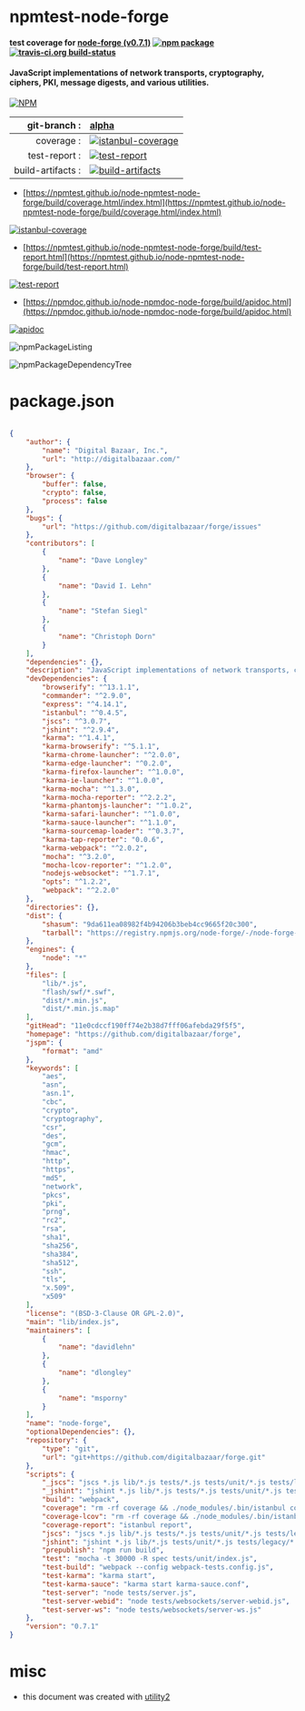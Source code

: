 # npmtest-node-forge

#### test coverage for  [node-forge (v0.7.1)](https://github.com/digitalbazaar/forge)  [![npm package](https://img.shields.io/npm/v/npmtest-node-forge.svg?style=flat-square)](https://www.npmjs.org/package/npmtest-node-forge) [![travis-ci.org build-status](https://api.travis-ci.org/npmtest/node-npmtest-node-forge.svg)](https://travis-ci.org/npmtest/node-npmtest-node-forge)

#### JavaScript implementations of network transports, cryptography, ciphers, PKI, message digests, and various utilities.

[![NPM](https://nodei.co/npm/node-forge.png?downloads=true&downloadRank=true&stars=true)](https://www.npmjs.com/package/node-forge)

| git-branch : | [alpha](https://github.com/npmtest/node-npmtest-node-forge/tree/alpha)|
|--:|:--|
| coverage : | [![istanbul-coverage](https://npmtest.github.io/node-npmtest-node-forge/build/coverage.badge.svg)](https://npmtest.github.io/node-npmtest-node-forge/build/coverage.html/index.html)|
| test-report : | [![test-report](https://npmtest.github.io/node-npmtest-node-forge/build/test-report.badge.svg)](https://npmtest.github.io/node-npmtest-node-forge/build/test-report.html)|
| build-artifacts : | [![build-artifacts](https://npmtest.github.io/node-npmtest-node-forge/glyphicons_144_folder_open.png)](https://github.com/npmtest/node-npmtest-node-forge/tree/gh-pages/build)|

- [https://npmtest.github.io/node-npmtest-node-forge/build/coverage.html/index.html](https://npmtest.github.io/node-npmtest-node-forge/build/coverage.html/index.html)

[![istanbul-coverage](https://npmtest.github.io/node-npmtest-node-forge/build/screenCapture.buildCi.browser.%252Ftmp%252Fbuild%252Fcoverage.lib.html.png)](https://npmtest.github.io/node-npmtest-node-forge/build/coverage.html/index.html)

- [https://npmtest.github.io/node-npmtest-node-forge/build/test-report.html](https://npmtest.github.io/node-npmtest-node-forge/build/test-report.html)

[![test-report](https://npmtest.github.io/node-npmtest-node-forge/build/screenCapture.buildCi.browser.%252Ftmp%252Fbuild%252Ftest-report.html.png)](https://npmtest.github.io/node-npmtest-node-forge/build/test-report.html)

- [https://npmdoc.github.io/node-npmdoc-node-forge/build/apidoc.html](https://npmdoc.github.io/node-npmdoc-node-forge/build/apidoc.html)

[![apidoc](https://npmdoc.github.io/node-npmdoc-node-forge/build/screenCapture.buildCi.browser.%252Ftmp%252Fbuild%252Fapidoc.html.png)](https://npmdoc.github.io/node-npmdoc-node-forge/build/apidoc.html)

![npmPackageListing](https://npmtest.github.io/node-npmtest-node-forge/build/screenCapture.npmPackageListing.svg)

![npmPackageDependencyTree](https://npmtest.github.io/node-npmtest-node-forge/build/screenCapture.npmPackageDependencyTree.svg)



# package.json

```json

{
    "author": {
        "name": "Digital Bazaar, Inc.",
        "url": "http://digitalbazaar.com/"
    },
    "browser": {
        "buffer": false,
        "crypto": false,
        "process": false
    },
    "bugs": {
        "url": "https://github.com/digitalbazaar/forge/issues"
    },
    "contributors": [
        {
            "name": "Dave Longley"
        },
        {
            "name": "David I. Lehn"
        },
        {
            "name": "Stefan Siegl"
        },
        {
            "name": "Christoph Dorn"
        }
    ],
    "dependencies": {},
    "description": "JavaScript implementations of network transports, cryptography, ciphers, PKI, message digests, and various utilities.",
    "devDependencies": {
        "browserify": "^13.1.1",
        "commander": "^2.9.0",
        "express": "^4.14.1",
        "istanbul": "^0.4.5",
        "jscs": "^3.0.7",
        "jshint": "^2.9.4",
        "karma": "^1.4.1",
        "karma-browserify": "^5.1.1",
        "karma-chrome-launcher": "^2.0.0",
        "karma-edge-launcher": "^0.2.0",
        "karma-firefox-launcher": "^1.0.0",
        "karma-ie-launcher": "^1.0.0",
        "karma-mocha": "^1.3.0",
        "karma-mocha-reporter": "^2.2.2",
        "karma-phantomjs-launcher": "^1.0.2",
        "karma-safari-launcher": "^1.0.0",
        "karma-sauce-launcher": "^1.1.0",
        "karma-sourcemap-loader": "^0.3.7",
        "karma-tap-reporter": "0.0.6",
        "karma-webpack": "^2.0.2",
        "mocha": "^3.2.0",
        "mocha-lcov-reporter": "^1.2.0",
        "nodejs-websocket": "^1.7.1",
        "opts": "^1.2.2",
        "webpack": "^2.2.0"
    },
    "directories": {},
    "dist": {
        "shasum": "9da611ea08982f4b94206b3beb4cc9665f20c300",
        "tarball": "https://registry.npmjs.org/node-forge/-/node-forge-0.7.1.tgz"
    },
    "engines": {
        "node": "*"
    },
    "files": [
        "lib/*.js",
        "flash/swf/*.swf",
        "dist/*.min.js",
        "dist/*.min.js.map"
    ],
    "gitHead": "11e0cdccf190ff74e2b38d7fff06afebda29f5f5",
    "homepage": "https://github.com/digitalbazaar/forge",
    "jspm": {
        "format": "amd"
    },
    "keywords": [
        "aes",
        "asn",
        "asn.1",
        "cbc",
        "crypto",
        "cryptography",
        "csr",
        "des",
        "gcm",
        "hmac",
        "http",
        "https",
        "md5",
        "network",
        "pkcs",
        "pki",
        "prng",
        "rc2",
        "rsa",
        "sha1",
        "sha256",
        "sha384",
        "sha512",
        "ssh",
        "tls",
        "x.509",
        "x509"
    ],
    "license": "(BSD-3-Clause OR GPL-2.0)",
    "main": "lib/index.js",
    "maintainers": [
        {
            "name": "davidlehn"
        },
        {
            "name": "dlongley"
        },
        {
            "name": "msporny"
        }
    ],
    "name": "node-forge",
    "optionalDependencies": {},
    "repository": {
        "type": "git",
        "url": "git+https://github.com/digitalbazaar/forge.git"
    },
    "scripts": {
        "_jscs": "jscs *.js lib/*.js tests/*.js tests/unit/*.js tests/legacy/*.js tests/issues/*.js tests/websockets/*.js",
        "_jshint": "jshint *.js lib/*.js tests/*.js tests/unit/*.js tests/legacy/*.js tests/issues/*.js tests/websockets/*.js",
        "build": "webpack",
        "coverage": "rm -rf coverage && ./node_modules/.bin/istanbul cover ./node_modules/.bin/_mocha -- -u exports -t 30000 -R spec tests/unit/index.js",
        "coverage-lcov": "rm -rf coverage && ./node_modules/.bin/istanbul cover ./node_modules/.bin/_mocha --report lcovonly -- -u exports -t 30000 -R spec tests/unit/index.js",
        "coverage-report": "istanbul report",
        "jscs": "jscs *.js lib/*.js tests/*.js tests/unit/*.js tests/legacy/*.js tests/issues/*.js tests/websockets/*.js",
        "jshint": "jshint *.js lib/*.js tests/unit/*.js tests/legacy/*.js tests/issues/*.js tests/websockets/*.js",
        "prepublish": "npm run build",
        "test": "mocha -t 30000 -R spec tests/unit/index.js",
        "test-build": "webpack --config webpack-tests.config.js",
        "test-karma": "karma start",
        "test-karma-sauce": "karma start karma-sauce.conf",
        "test-server": "node tests/server.js",
        "test-server-webid": "node tests/websockets/server-webid.js",
        "test-server-ws": "node tests/websockets/server-ws.js"
    },
    "version": "0.7.1"
}
```



# misc
- this document was created with [utility2](https://github.com/kaizhu256/node-utility2)
